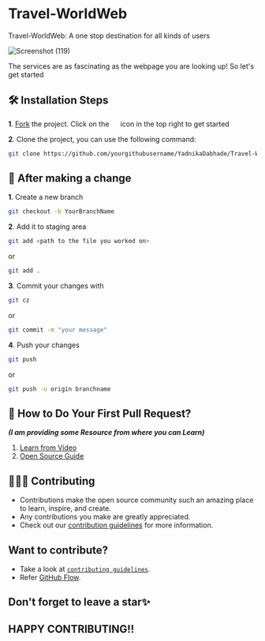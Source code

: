 # Travel-WorldWeb

Travel-WorldWeb: A one stop destination for all kinds of users

![Screenshot (119)](https://user-images.githubusercontent.com/97719669/210505080-f875166a-6466-41e6-ba21-a0f7bed9db97.png)

The services are as fascinating as the webpage you are looking up!
So let's get started

## 🛠️ Installation Steps

**1**. [Fork](https://github.com/YadnikaDabhade/Travel-WorldWeb) the project. Click on the <a href="https://github.com/YadnikaDabhade/Travel-WorldWeb/fork"><img src="https://i.imgur.com/G4z1kEe.png" height="15" width="15"></a> icon in the top right to get started


**2**. Clone the project, you can use the following command:

```bash
git clone https://github.com/yourgithubusername/YadnikaDabhade/Travel-WorldWeb
```

## 🥂 After making a change

**1**. Create a new branch

```bash
git checkout -b YourBranchName
```

**2**. Add it to staging area


```bash
git add <path to the file you worked on>
```

or

```bash
git add .
```

**3**. Commit your changes with

```bash
git cz
```

or

```bash
git commit -m "your message"
```

**4**. Push your changes

```bash
git push
```
or

```bash
git push -u origin branchname
```

## 🫴 How to Do Your First Pull Request?  
   ***(I am providing some Resource from where you can Learn)***
   
1. [Learn from Video](https://www.youtube.com/watch?v=nkuYH40cjo4)
2. [Open Source Guide](https://opensource.guide/how-to-contribute/)

## 👩🏽‍💻 Contributing

- Contributions make the open source community such an amazing place to learn, inspire, and create.
- Any contributions you make are greatly appreciated.
- Check out our [contribution guidelines](/contributing.md) for more information.


## Want to contribute?
- Take a look at [`contributing guidelines`](contributing.md).
- Refer [GitHub Flow](https://guides.github.com/introduction/flow). 

## Don't forget to leave a star✨
## HAPPY CONTRIBUTING!!
